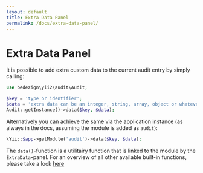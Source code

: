 ```yaml
---
layout: default
title: Extra Data Panel
permalink: /docs/extra-data-panel/
---
```


# Extra Data Panel

It is possible to add extra custom data to the current audit entry by simply calling:

```php
use bedezign\yii2\audit\Audit;

$key = 'type or identifier';
$data = 'extra data can be an integer, string, array, object or whatever';
Audit::getInstance()->data($key, $data);
```

Alternatively you can achieve the same via the application instance (as always in the docs, assuming the module is added as `audit`):

```php
\Yii::$app->getModule('audit')->data($key, $data);
```

The `data()`-function is a utilitairy function that is linked to the module by the `ExtraData`-panel.
For an overview of all other available built-in functions, please take a look [here](../utility-functions)

